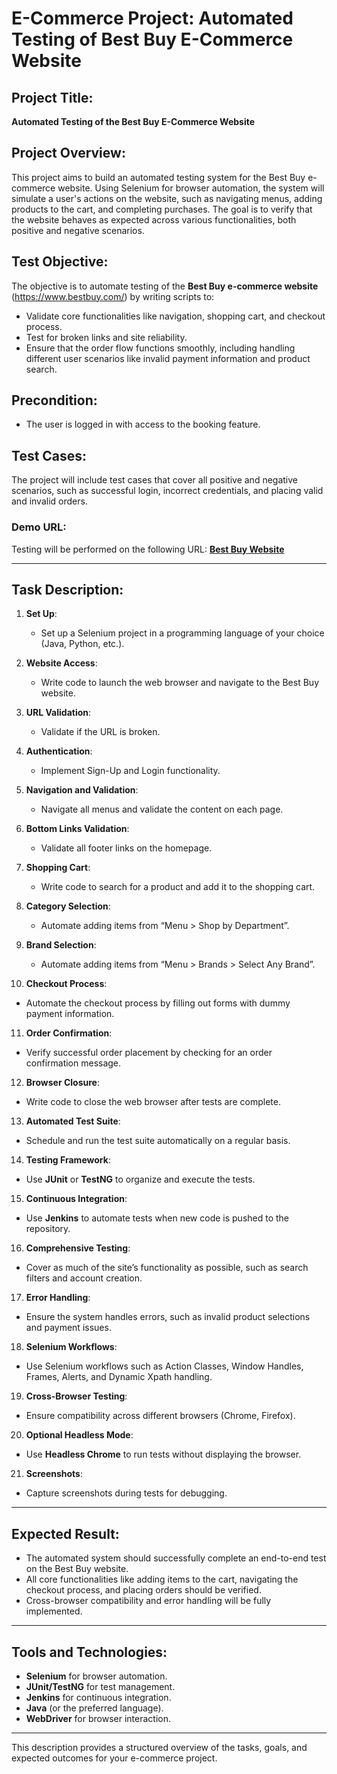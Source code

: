 
# E-Commerce Project: Automated Testing of Best Buy E-Commerce Website

## Project Title: 
**Automated Testing of the Best Buy E-Commerce Website**

## Project Overview:
This project aims to build an automated testing system for the Best Buy e-commerce website. Using Selenium for browser automation, the system will simulate a user's actions on the website, such as navigating menus, adding products to the cart, and completing purchases. The goal is to verify that the website behaves as expected across various functionalities, both positive and negative scenarios.

## Test Objective:
The objective is to automate testing of the **Best Buy e-commerce website** (https://www.bestbuy.com/) by writing scripts to:
- Validate core functionalities like navigation, shopping cart, and checkout process.
- Test for broken links and site reliability.
- Ensure that the order flow functions smoothly, including handling different user scenarios like invalid payment information and product search.

## Precondition:
- The user is logged in with access to the booking feature.

## Test Cases:
The project will include test cases that cover all positive and negative scenarios, such as successful login, incorrect credentials, and placing valid and invalid orders.

### Demo URL:
Testing will be performed on the following URL: **[Best Buy Website](https://www.bestbuy.com/)**

---

## Task Description:
1. **Set Up**: 
   - Set up a Selenium project in a programming language of your choice (Java, Python, etc.).

2. **Website Access**: 
   - Write code to launch the web browser and navigate to the Best Buy website.

3. **URL Validation**: 
   - Validate if the URL is broken.

4. **Authentication**: 
   - Implement Sign-Up and Login functionality.

5. **Navigation and Validation**: 
   - Navigate all menus and validate the content on each page.

6. **Bottom Links Validation**: 
   - Validate all footer links on the homepage.

7. **Shopping Cart**: 
   - Write code to search for a product and add it to the shopping cart.

8. **Category Selection**: 
   - Automate adding items from “Menu > Shop by Department”.

9. **Brand Selection**: 
   - Automate adding items from “Menu > Brands > Select Any Brand”.

10. **Checkout Process**: 
   - Automate the checkout process by filling out forms with dummy payment information.

11. **Order Confirmation**: 
   - Verify successful order placement by checking for an order confirmation message.

12. **Browser Closure**: 
   - Write code to close the web browser after tests are complete.

13. **Automated Test Suite**: 
   - Schedule and run the test suite automatically on a regular basis.

14. **Testing Framework**: 
   - Use **JUnit** or **TestNG** to organize and execute the tests.

15. **Continuous Integration**: 
   - Use **Jenkins** to automate tests when new code is pushed to the repository.

16. **Comprehensive Testing**: 
   - Cover as much of the site’s functionality as possible, such as search filters and account creation.

17. **Error Handling**: 
   - Ensure the system handles errors, such as invalid product selections and payment issues.

18. **Selenium Workflows**: 
   - Use Selenium workflows such as Action Classes, Window Handles, Frames, Alerts, and Dynamic Xpath handling.

19. **Cross-Browser Testing**: 
   - Ensure compatibility across different browsers (Chrome, Firefox).

20. **Optional Headless Mode**: 
   - Use **Headless Chrome** to run tests without displaying the browser.

21. **Screenshots**: 
   - Capture screenshots during tests for debugging.

---

## Expected Result:
- The automated system should successfully complete an end-to-end test on the Best Buy website.
- All core functionalities like adding items to the cart, navigating the checkout process, and placing orders should be verified.
- Cross-browser compatibility and error handling will be fully implemented.

---

## Tools and Technologies:
- **Selenium** for browser automation.
- **JUnit/TestNG** for test management.
- **Jenkins** for continuous integration.
- **Java** (or the preferred language).
- **WebDriver** for browser interaction.

---

This description provides a structured overview of the tasks, goals, and expected outcomes for your e-commerce project.
